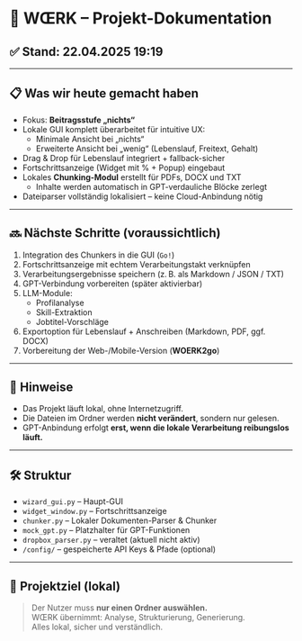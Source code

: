 # 📘 WŒRK – Projekt-Dokumentation

## ✅ Stand: 22.04.2025 19:19

---

## 📋 Was wir heute gemacht haben

- Fokus: **Beitragsstufe „nichts“**
- Lokale GUI komplett überarbeitet für intuitive UX:
  - Minimale Ansicht bei „nichts“
  - Erweiterte Ansicht bei „wenig“ (Lebenslauf, Freitext, Gehalt)
- Drag & Drop für Lebenslauf integriert + fallback-sicher
- Fortschrittsanzeige (Widget mit % + Popup) eingebaut
- Lokales **Chunking-Modul** erstellt für PDFs, DOCX und TXT
  - Inhalte werden automatisch in GPT-verdauliche Blöcke zerlegt
- Dateiparser vollständig lokalisiert – keine Cloud-Anbindung nötig

---

## 🔜 Nächste Schritte (voraussichtlich)

1. Integration des Chunkers in die GUI (`Go!`)
2. Fortschrittsanzeige mit echtem Verarbeitungstakt verknüpfen
3. Verarbeitungsergebnisse speichern (z. B. als Markdown / JSON / TXT)
4. GPT-Verbindung vorbereiten (später aktivierbar)
5. LLM-Module:
   - Profilanalyse
   - Skill-Extraktion
   - Jobtitel-Vorschläge
6. Exportoption für Lebenslauf + Anschreiben (Markdown, PDF, ggf. DOCX)
7. Vorbereitung der Web-/Mobile-Version (**WOERK2go**)

---

## 🔖 Hinweise

- Das Projekt läuft lokal, ohne Internetzugriff.
- Die Dateien im Ordner werden **nicht verändert**, sondern nur gelesen.
- GPT-Anbindung erfolgt **erst, wenn die lokale Verarbeitung reibungslos läuft.**

---

## 🛠 Struktur

- `wizard_gui.py` – Haupt-GUI
- `widget_window.py` – Fortschrittsanzeige
- `chunker.py` – Lokaler Dokumenten-Parser & Chunker
- `mock_gpt.py` – Platzhalter für GPT-Funktionen
- `dropbox_parser.py` – veraltet (aktuell nicht aktiv)
- `/config/` – gespeicherte API Keys & Pfade (optional)

---

## 📁 Projektziel (lokal)

> Der Nutzer muss **nur einen Ordner auswählen.**  
> WŒRK übernimmt: Analyse, Strukturierung, Generierung.  
> Alles lokal, sicher und verständlich.

